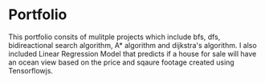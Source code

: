 # Portfolio
This portfolio consits of mulitple projects which include bfs, dfs, bidireactional search algorithm, A* algorithm and  dijkstra's algorithm. I also included Linear Regression Model that predicts if a house for sale will have an ocean view based on the price and sqaure footage created using Tensorflowjs.

